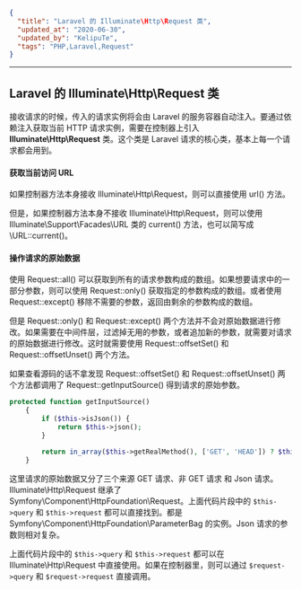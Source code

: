 ```json
{
  "title": "Laravel 的 Illuminate\Http\Request 类",
  "updated_at": "2020-06-30",
  "updated_by": "KelipuTe",
  "tags": "PHP,Laravel,Request"
}
```

---

## Laravel 的 Illuminate\Http\Request 类

接收请求的时候，传入的请求实例将会由 Laravel 的服务容器自动注入。要通过依赖注入获取当前 HTTP 请求实例，需要在控制器上引入 **Illuminate\Http\Request** 类。这个类是 Laravel 请求的核心类，基本上每一个请求都会用到。

#### 获取当前访问 URL

如果控制器方法本身接收 Illuminate\Http\Request，则可以直接使用 url() 方法。

但是，如果控制器方法本身不接收 Illuminate\Http\Request，则可以使用 Illuminate\Support\Facades\URL 类的 current() 方法，也可以简写成 \URL::current()。

#### 操作请求的原始数据

使用 Request::all() 可以获取到所有的请求参数构成的数组。如果想要请求中的一部分参数，则可以使用 Request::only() 获取指定的参数构成的数组。或者使用 Request::except() 移除不需要的参数，返回由剩余的参数构成的数组。

但是 Request::only() 和 Request::except() 两个方法并不会对原始数据进行修改。如果需要在中间件层，过滤掉无用的参数，或者追加新的参数，就需要对请求的原始数据进行修改。这时就需要使用 Request::offsetSet() 和 Request::offsetUnset() 两个方法。

如果查看源码的话不拿发现 Request::offsetSet() 和 Request::offsetUnset() 两个方法都调用了 Request::getInputSource() 得到请求的原始参数。

```php
protected function getInputSource()
    {
        if ($this->isJson()) {
            return $this->json();
        }

        return in_array($this->getRealMethod(), ['GET', 'HEAD']) ? $this->query : $this->request;
    }
```

这里请求的原始数据又分了三个来源 GET 请求、非 GET 请求 和 Json 请求。
Illuminate\Http\Request 继承了 Symfony\Component\HttpFoundation\Request。上面代码片段中的 `$this->query` 和 `$this->request` 都可以直接找到。都是 Symfony\Component\HttpFoundation\ParameterBag 的实例。Json 请求的参数则相对复杂。

上面代码片段中的 `$this->query` 和 `$this->request` 都可以在 Illuminate\Http\Request 中直接使用。如果在控制器里，则可以通过 `$request->query` 和 `$request->request` 直接调用。